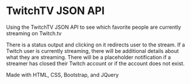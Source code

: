 # TwitchTV JSON API
Using the TwitchTV JSON API to see which favorite people are currently streaming on Twitch.tv

There is a status output and clicking on it redirects user to the stream. If a Twitch user is currently streaming, there will be 
additional details about what they are streaming. There will be a placeholder notification if a streamer has closed their Twitch account or if the account does not exist. 

Made with HTML, CSS, Bootstrap, and JQuery
